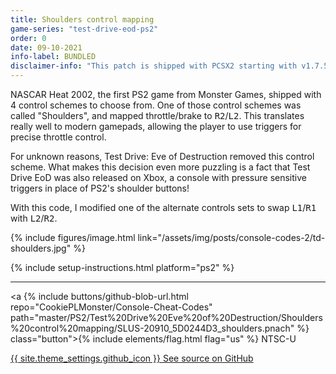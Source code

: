```yaml
---
title: Shoulders control mapping
game-series: "test-drive-eod-ps2"
order: 0
date: 09-10-2021
info-label: BUNDLED
disclaimer-info: "This patch is shipped with PCSX2 starting with v1.7.5746."
---
```


NASCAR Heat 2002, the first PS2 game from Monster Games, shipped with 4 control schemes to choose from.
One of those control schemes was called "Shoulders", and mapped throttle/brake to <kbd>R2</kbd>/<kbd>L2</kbd>.
This translates really well to modern gamepads, allowing the player to use triggers for precise throttle control.

For unknown reasons, Test Drive: Eve of Destruction removed this control scheme.
What makes this decision even more puzzling is a fact that Test Drive EoD was also released on Xbox,
a console with pressure sensitive triggers in place of PS2's shoulder buttons!

With this code, I modified one of the alternate controls sets to swap <kbd>L1</kbd>/<kbd>R1</kbd> with <kbd>L2</kbd>/<kbd>R2</kbd>.

{% include figures/image.html link="/assets/img/posts/console-codes-2/td-shoulders.jpg" %}

{% include setup-instructions.html platform="ps2" %}

***

<a {% include buttons/github-blob-url.html repo="CookiePLMonster/Console-Cheat-Codes" path="master/PS2/Test%20Drive%20Eve%20of%20Destruction/Shoulders%20control%20mapping/SLUS-20910_5D0244D3_shoulders.pnach" %} class="button">{% include elements/flag.html flag="us" %} NTSC-U</a>

<a href="https://github.com/CookiePLMonster/Console-Cheat-Codes/tree/master/PS2/Test%20Drive%20Eve%20of%20Destruction/Shoulders%20control%20mapping" class="button github" target="_blank">{{ site.theme_settings.github_icon }} See source on GitHub</a>